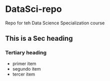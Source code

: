 # DataSci-repo
Repo for teh Data Science Specialization course

## This is a Sec heading
### Tertiary heading

* primer item
* segundo item
* tercer item

